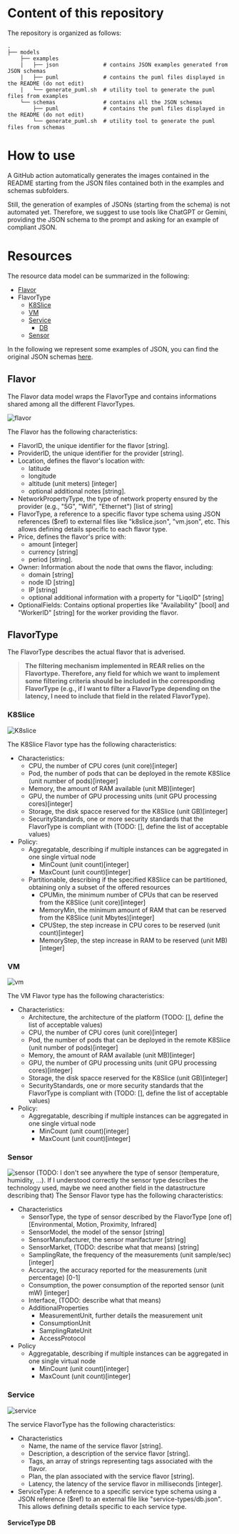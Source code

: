 # Content of this repository

The repository is organized as follows:

```
.
├── models
    ├── examples
    |   ├── json              # contains JSON examples generated from JSON schemas
    |   ├── puml              # contains the puml files displayed in the README (do not edit)
    |   └── generate_puml.sh  # utility tool to generate the puml files from examples
    └── schemas               # contains all the JSON schemas
        ├── puml              # contains the puml files displayed in the README (do not edit)
        └── generate_puml.sh  # utility tool to generate the puml files from schemas
```

# How to use

A GitHub action automatically generates the images contained in the README starting from the JSON files contained both in the examples and schemas subfolders.

Still, the generation of examples of JSONs (starting from the schema) is not automated yet. Therefore, we suggest to use tools like ChatGPT or Gemini, providing the JSON schema to the prompt and asking for an example of compliant JSON. 

# Resources

The resource data model can be summarized in the following:
 - [Flavor](#flavor)
 - FlavorType
   - [K8Slice](#K8Slice)
   - [VM](#VM)
   - [Service](#Service)
     - [DB](#ServiceType-DB)
   - [Sensor](#Sensor)

In the following we represent some examples of JSON, you can find the original JSON schemas [here](https://raw.githubusercontent.com/fluidos-project/REAR-data-models/master/models/schemas).

## Flavor

The Flavor data model wraps the FlavorType and contains informations shared among all the different FlavorTypes.

![flavor](https://plantuml.com/plantuml/proxy?src=https://raw.githubusercontent.com/fluidos-project/REAR-data-models/master/models/examples/puml/flavor.txt&fmt=svg)

The Flavor has the following characteristics:
 - FlavorID, the unique identifier for the flavor [string].
 - ProviderID, the unique identifier for the provider [string].
 - Location, defines the flavor's location with:
   - latitude 
   - longitude
   - altitude (unit meters) [integer]
   - optional additional notes [string].
 - NetworkPropertyType, the type of network property ensured by the provider (e.g., "5G", "Wifi", "Ethernet") [list of string]
 - FlavorType, a reference to a specific flavor type schema using JSON references ($ref) to external files like "k8slice.json", "vm.json", etc. This allows defining details specific to each flavor type.
 - Price, defines the flavor's price with: 
   - amount [integer]
   - currency [string]
   - period [string].
 - Owner: Information about the node that owns the flavor, including:
   - domain [string]
   - node ID [string]
   - IP [string]
   - optional additional information with a property for "LiqoID" [string]
 - OptionalFields: Contains optional properties like "Availability" [bool] and "WorkerID" [string] for the worker providing the flavor.

## FlavorType

The FlavorType describes the actual flavor that is adverised.

> **The filtering mechanism implemented in REAR relies on the Flavortype. Therefore, any field for which we want to implement some filtering criteria should be included in the corresponding FlavorType (e.g., if I want to filter a FlavorType depending on the latency, I need to include that field in the related FlavorType).**

### K8Slice

![K8slice](https://plantuml.com/plantuml/proxy?src=https://raw.githubusercontent.com/fluidos-project/REAR-data-models/master/models/examples/puml/flavor-types/k8slice.txt&fmt=svg)

The K8Slice Flavor type has the following characteristics:
 - Characteristics: 
   - CPU, the number of CPU cores (unit core)[integer]
   - Pod, the number of pods that can be deployed in the remote K8Slice (unit number of pods)[integer]
   - Memory, the amount of RAM available (unit MB)[integer]
   - GPU, the number of GPU processing units (unit GPU processing cores)[integer]
   - Storage, the disk spacce reserved for the K8Slice (unit GB)[integer]
   - SecurityStandards, one or more security standards that the FlavorType is compliant with (TODO: [], define the list of acceptable values)
 - Policy:
   - Aggregatable, describing if multiple instances can be aggregated in one single virtual node
     - MinCount (unit count)[integer]
     - MaxCount (unit count)[integer]
   - Partitionable, describing if the specified K8Slice can be  partitioned, obtaining only a subset of the offered resources
     - CPUMin, the minimum number of CPUs that can be reserved from the K8Slice (unit core)[integer]
     - MemoryMin, the minimum amount of RAM that can be reserved from the K8Slice (unit Mbytes)[integer]
     - CPUStep, the step increase in CPU cores to be reserved (unit count)[integer]
     - MemoryStep, the step increase in RAM to be reserved (unit MB)[integer]


### VM

![vm](https://plantuml.com/plantuml/proxy?src=https://raw.githubusercontent.com/fluidos-project/REAR-data-models/master/models/examples/puml/flavor-types/vm.txt&fmt=svg)

The VM Flavor type has the following characteristics:
 - Characteristics:
   - Architecture, the architecture of the platform (TODO: [], define the list of acceptable values)
   - CPU, the number of CPU cores (unit core)[integer]
   - Pod, the number of pods that can be deployed in the remote K8Slice (unit number of pods)[integer]
   - Memory, the amount of RAM available (unit MB)[integer]
   - GPU, the number of GPU processing units (unit GPU processing cores)[integer]
   - Storage, the disk spacce reserved for the K8Slice (unit GB)[integer]
   - SecurityStandards, one or more security standards that the FlavorType is compliant with (TODO: [], define the list of acceptable values)
 - Policy:
   - Aggregatable, describing if multiple instances can be aggregated in one single virtual node
     - MinCount (unit count)[integer]
     - MaxCount (unit count)[integer]

### Sensor

![sensor](https://plantuml.com/plantuml/proxy?src=https://raw.githubusercontent.com/fluidos-project/REAR-data-models/master/models/examples/puml/flavor-types/sensor.txt&fmt=svg)
(TODO: I don't see anywhere the type of sensor (temperature, humidity, ...). If I understood correctly the sensor type describes the technology used, maybe we need another field in the datastructure describing that)
The Sensor Flavor type has the following characteristics:
 - Characteristics
   - SensorType, the type of sensor described by the FlavorType [one of][Environmental, Motion, Proximity, Infrared] 
   - SensorModel, the model of the sensor [string]
   - SensorManufacturer, the sensor manifacturer [string]
   - SensorMarket, (TODO: describe what that means) [string]
   - SamplingRate, the frequency of the measurements (unit sample/sec) [integer]
   - Accuracy, the accuracy reported for the measurements (unit percentage) [0-1]
   - Consumption, the power consumption of the reported sensor (unit mW) [integer]
   - Interface, (TODO: describe what that means)
   - AdditionalProperties
     - MeasurementUnit, further details the measurement unit
     - ConsumptionUnit
     - SamplingRateUnit
     - AccessProtocol
 - Policy
   - Aggregatable, describing if multiple instances can be aggregated in one single virtual node
     - MinCount (unit count)[integer]
     - MaxCount (unit count)[integer]

### Service

![service](https://plantuml.com/plantuml/proxy?src=https://raw.githubusercontent.com/fluidos-project/REAR-data-models/master/models/examples/puml/flavor-types/service.txt&fmt=svg)

The service FlavorType has the following characteristics:
 - Characteristics
   - Name, the name of the service flavor [string].
   - Description, a description of the service flavor [string].
   - Tags, an array of strings representing tags associated with the flavor.
   - Plan, the plan associated with the service flavor [string].
   - Latency, the latency of the service flavor in milliseconds [integer].
 - ServiceType: A reference to a specific service type schema using a JSON reference ($ref) to an external file like "service-types/db.json". This allows defining details specific to each service type.

#### ServiceType DB

